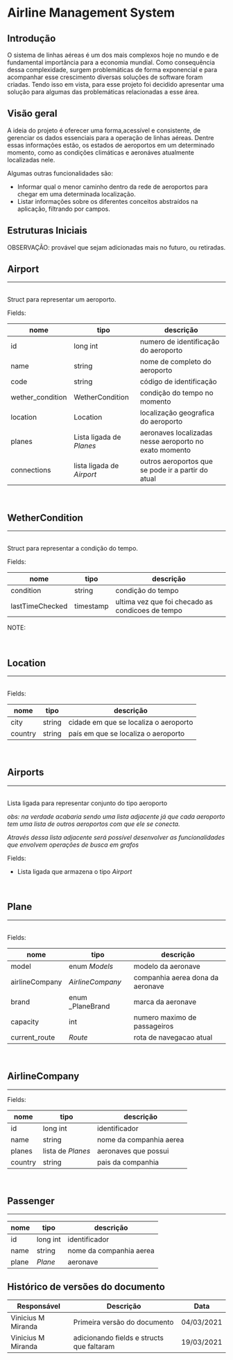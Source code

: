 # Airline Management System 

## Introdução

O sistema de linhas aéreas é um dos mais complexos hoje no mundo e de fundamental importância para a economia mundial. Como consequência dessa complexidade, surgem problemáticas de forma exponencial e para acompanhar esse crescimento diversas soluções de software foram criadas. Tendo isso em vista, para esse projeto foi decidido apresentar uma solução para algumas das problemáticas relacionadas a esse área.

## Visão geral

A ideia do projeto é oferecer uma forma,acessível e consistente, de gerenciar os dados essenciais para a operação de linhas aéreas. Dentre essas informações estão, os estados de aeroportos em um determinado momento, como as condições climáticas e aeronáves atualmente localizadas nele. 

Algumas outras funcionalidades são:
- Informar qual o menor caminho dentro da rede de aeroportos para chegar em uma determinada localização. 
- Listar informações sobre os diferentes conceitos abstraídos na aplicação, filtrando por campos.

## Estruturas Iniciais

OBSERVAÇÃO: provável que sejam adicionadas mais no futuro, ou retiradas.

## Airport
---
<br/>
Struct para representar um aeroporto.

Fields:

| nome                  | tipo                          | descrição                                                 |
| -------------         | -----------                   | ---                                                       |
| id                    | long int                      | numero de identificação do aeroporto                      |
| name                  | string                        | nome de completo  do aeroporto                            |
| code                  | string                        | código de identificação                                   |
| wether_condition      | WetherCondition               | condição do tempo no momento                              |
| location              | Location                      | localização geografica do aeroporto                       |
| planes                | Lista ligada de _Planes_      | aeronaves localizadas nesse aeroporto no exato momento    |
| connections           | lista ligada de _Airport_     | outros aeroportos que se pode ir a partir do atual        |
<br/>

## WetherCondition
---
<br/>
Struct para representar a condição do tempo.

Fields: 

| nome                  | tipo      | descrição                     |
| -------------         | ----------| ---                           |
| condition             | string    | condição do tempo             |
| lastTimeChecked       | timestamp | ultima vez que foi checado as condicoes de tempo |

NOTE:  


<br/>

## Location
---
<br/>
Fields: 

| nome                  | tipo                          | descrição                             |
| -------------         | -----------                   | ---                                   |
| city                  | string                        | cidade em que se localiza o aeroporto |
| country               | string                        | país em que se localiza o aeroporto   |

<br/>

## Airports 
---
<br/>
Lista ligada para representar conjunto do tipo aeroporto

_obs: na verdade acabaria sendo uma lista adjacente já que cada aeroporto tem uma lista de outros aeroportos com que ele se conecta._

_Através dessa lista adjacente será possível desenvolver as funcionalidades que envolvem operações de busca em grafos_

Fields:

- Lista ligada que armazena o tipo _Airport_

<br/>

## Plane
---
 
<br/>
Fields:

| nome                  | tipo                          | descrição                         |
| -------------         | -----------                   | ---                               |
|   model               | enum _Models_                 | modelo da aeronave                |
|   airlineCompany      | _AirlineCompany_              | companhia aerea dona da aeronave  |
| brand                 | enum _PlaneBrand              | marca da aeronave                 |
|   capacity            | int                           | numero maximo de passageiros      |
| current_route         | _Route_                       |  rota de navegacao atual          |

<br/>

## AirlineCompany
---
Fields: 

| nome                  | tipo                          | descrição              |
| -------------         | -----------                   | ---                    |
|   id                  |long int                       |identificador           |
|   name                | string                        | nome da companhia aerea|
| planes                | lista de _Planes_             | aeronaves que possui   |
| country               | string                        | pais da companhia      |


<br/>

## Passenger
---
| nome                  | tipo                          | descrição              |
| -------------         | -----------                   | ---                    |
|   id                  |long int                       |identificador           |
|   name                | string                        | nome da companhia aerea|
|   plane               | _Plane_                       | aeronave               |






## Histórico de versões do documento

| Responsável           | Descrição                                     |  Data             |
| -------------         | -----------                                   | ---               |
| Vinicius M Miranda    | Primeira versão do documento                  | 04/03/2021        |
| Vinicius M Miranda    | adicionando fields e structs que faltaram | 19/03/2021        |



